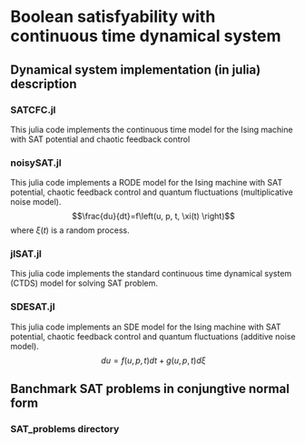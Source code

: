 # Boolean satisfyability with continuous time dynamical system

## Dynamical system implementation (in julia) description
### SATCFC.jl 
This julia code implements the continuous time model for the Ising machine with SAT potential and chaotic feedback control
### noisySAT.jl 
This julia code implements a RODE model for the Ising machine with SAT potential, chaotic feedback control and quantum fluctuations (multiplicative noise model).
$$\frac{du}{dt}=f\left(u, p, t, \xi(t) \right)$$ where $\xi(t)$ is a random process.
### jlSAT.jl
This julia code implements the standard continuous time dynamical system (CTDS) model for solving SAT problem.
### SDESAT.jl
This julia code implements an SDE model for the Ising machine with SAT potential, chaotic feedback control and quantum fluctuations (additive noise model).
$$du=f(u,p,t)dt+g(u,p,t)d\xi$$

## Banchmark SAT problems in conjungtive normal form
### SAT_problems directory


